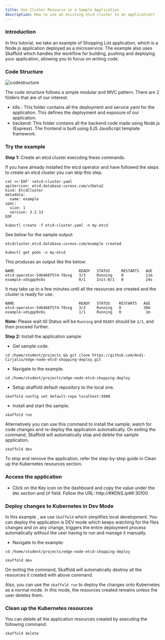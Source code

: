 ```yaml
---
title: Use Cluster Resource in a Sample Application 
description: How to use an existing etcd cluster in an application? 
---
```


### Introduction

In this tutorial, we take an example of Shopping List application, which is a Node.js application deployed as a microservice.
The example also uses Skaffold which handles the workflow for building, pushing and deploying your application, allowing you to focus on writing code.

### Code Structure

![codestructure](_images/shopping-app-structure.png)

The code structure follows a simple modular and MVC pattern. There are 2 folders that are of our interest:
- k8s :  This folder contains all the deployment and service yaml for the application. This defines the deployment and exposure of our application.
- backend: This folder contains all the backend code made using Node.js (Express). The frontend is built using EJS JavaScript template framework.

### Try the example

**Step 1:** Create an etcd cluster executing these commands. 

If you have already installed the etcd operator and have followed the steps to create an etcd cluster you can skip this step.

```execute
cat <<'EOF' >etcd-cluster.yaml
apiVersion: etcd.database.coreos.com/v1beta2
kind: EtcdCluster
metadata:
  name: example
spec:
  size: 1
  version: 3.2.13
EOF
```

```execute
kubectl create -f etcd-cluster.yaml -n my-etcd
```

See below for the sample output:

```
etcdcluster.etcd.database.coreos.com/example created
```

```execute
kubectl get pods -n my-etcd
```

This produces an output like the below:

```
NAME                             READY   STATUS     RESTARTS   AGE
etcd-operator-546468f574-78vxg   3/3     Running    0          11m
example-xdsgpp9c6s               0/1     Init:0/1   0          24s
```

It may take up to a few minutes until all the resources are created and the cluster is ready for use.

```
NAME                             READY   STATUS    RESTARTS   AGE
etcd-operator-546468f574-78vxg   3/3     Running   0          30m
example-xdsgpp9c6s               1/1     Running   0           1m
```

**Note:** Please wait till Status will be `Running` and `READY` should be `1/1`, and then proceed further.

**Step 2:** Install the application sample

- Get sample code.

```execute
cd /home/student/projects && git clone https://github.com/Andi-Cirjaliu/edge-node-etcd-shopping-deploy.git
```

- Navigate to the example.
```execute
cd /home/student/projects/edge-node-etcd-shopping-deploy
```

- Setup skaffold default repository to the local one.
```execute
skaffold config set default-repo localhost:5000
```

- Install and start the sample.

```execute
skaffold run
```
Alternatively you can use this command to install the sample, watch for code changes and re-deploy the application automatically. On exiting the command, Skaffold will automatically stop and delete the sample application. 

```execute
skaffold dev
```

To stop and remove the application, refer the step-by-step guide in Clean up the Kubernetes resources section.

### Access the application

-	Click on the Key icon on the dashboard and copy the value under the `DNS` section and `IP` field.
Follow the URL: http://##DNS.ip##:30100 


### Deploy changes to Kubernetes in Dev Mode

In this example , we use `Skaffold` which simplifies local development. You can deploy the application is DEV mode which keeps watching for the files changes and on any change, triggers the entire deployment process automatically without the user having to run and manage it manually.

- Navigate to the example:

```execute
cd /home/student/projects/edge-node-etcd-shopping-deploy
```

```execute
skaffold dev
```

On exiting the command, Skaffold will automatically destroy all the resources it created with above command.


Also, you can use the `skaffold run` to deploy the changes onto Kubernetes as a normal mode. In this mode, the resources created remains unless the user deletes them.

### Clean up the Kubernetes resources

You can delete all the application resources created by executing the following command:

```execute
skaffold delete
```

